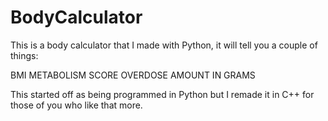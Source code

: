 # BodyCalculator
This is a body calculator that I made with Python, it will tell you a couple of things:

BMI 
METABOLISM SCORE 
OVERDOSE AMOUNT IN GRAMS 

This started off as being programmed in Python but I remade it in C++ for those of you who like that more.
